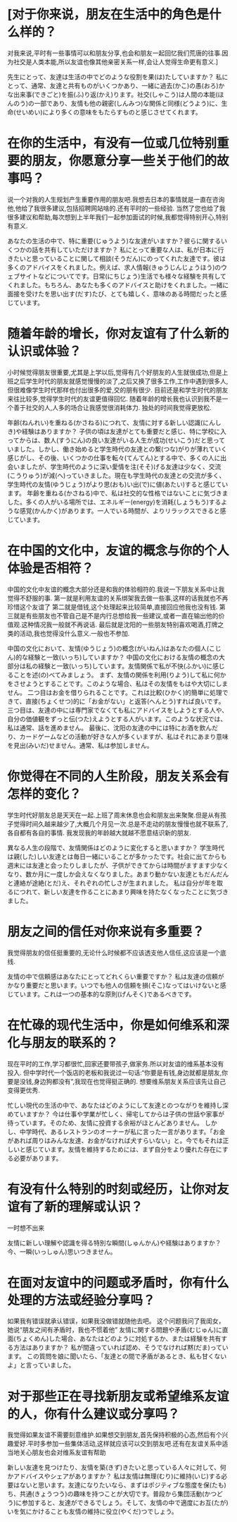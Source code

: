 # [对于你来说，朋友在生活中的角色是什么样的？

对我来说,平时有一些事情可以和朋友分享,也会和朋友一起回忆我们荒唐的往事.因为社交是人类本能,所以友谊也像其他亲密关系一样,会让人觉得生命更有意义.]

先生にとって、友達は生活の中でどのような役割を果(は)たしていますか？
私にとって、通常、友達と共有ものがいくつかあり、一緒に過去(かこ)の愚(おろ)かな出来事(できごと)を振(ふ)り返(かえ)ります。社交(しゃこう)は人間の本能(ほんのう)の一部であり、友情も他の親密(しんみつ)な関係と同様(どうよう)に、生命(せいめい)により多くの意味をもたらすものと感じさせてくれます。

# 在你的生活中，有没有一位或几位特别重要的朋友，你愿意分享一些关于他们的故事吗？

说一个对我的人生规划产生重要作用的朋友吧.我想去日本的事情就是一直在咨询他,他给了我很多建议,包括招聘网站啥的.还有平时的一些经验. 当然了您也给了我很多建议和帮助,每次想到上半年我们一起参加面试的时候,我都觉得特别开心,特别有意义.

あなたの生活の中で、特に重要(じゅうよう)な友達がいますか？彼らに関するいくつかの話を共有していただけますか？
私にとって重要な人は、私が日本に行きたいと思っていることに関して相談(そうだん)にのってくれた友達です。彼は多くのアドバイスをくれました。例えば、求人情報(きゅうじんじょうほう)のウェブサイトなどについてです。日常(にちじょう)生活でも様々な経験を共有してくれました。もちろん、あなたも多くのアドバイスと助けをくれました。一緒に面接を受けたを思い出す(だす)たび、とても嬉しく、意味のある時間だったと感じています。

# 随着年龄的增长，你对友谊有了什么新的认识或体验？

小时候觉得朋友很重要,尤其是上学以后,觉得有几个好朋友的人生就很成功,但是上班之后学生时代的朋友就感觉慢慢的淡了,之后又换了很多工作,工作中遇到很多人,但很难像学生时代那样也付出很多的爱,交的朋有很少. 目前还是和学生时代的朋友来往比较多,觉得学生时代的友谊更值得回忆.
随着年龄的增长我也认识到我不是一个善于社交的人,人多的场合让我感觉很消耗体力. 独处的时间我觉得更放松.

年齢(ねんれい)を重ねる(かさねる)につれて、友情に対する新しい認識(にんしき)や経験はありますか？
子供の頃は友達がとても重要だと感じ、特に学校に入ってからは、数人(すうにん)の良い友達がいる人生が成功(せいこう)だと思っていました。しかし、働き始めると学生時代の友達との繋(つな)がりが薄れていく感じがし、その後、いくつかの仕事を転々(てんてん)とする中で、多くの人に出会いましたが、学生時代のように深い愛情を注(そそ)げる友達は少なく、交流(こうりゅう)が減(へ)っていきました。現在も学生時代の友達との交流が多く、学生時代の友情(ゆうじょう)がより思(おも)い出(で)に値(あたい)すると感じています。
年齢を重ねる(かさねる)中で、私は社交的な性格ではないことに気づきました。多くの人がいる場所では、エネルギー(energy)を消耗(しょうもう)するような感覚(かんかく)があります。一人でいる時間が、よりリラックスできると感じています。

# 在中国的文化中，友谊的概念与你的个人体验是否相符？

中国的文化中友谊的概念大部分还是和我的体验相符的.我说一下朋友关系中让我觉得不舒服的事.
第一就是利用友谊的关系绑架我去做一些事,这样的话我就也不再珍惜这个友谊了
第二就是借钱,这个处理起来比较简单,直接回应他我也没有钱.
第三就是有些朋友也不管自己是不是内行总想给我一些建议,或者一直在输出他的价值观.这种情况我一般就不再说话.
最后就是沈阳的一些朋友特别喜欢喝酒,打牌之类的活动,我也觉得没什么意义.一般也不参加.

中国の文化において、友情(ゆうじょう)の概念(がいねん)はあなたの個人(こじん)的な経験と一致(いっち)していますか？
中国の文化における友情の概念の大部分は私の経験と一致(いっち)しています。友情関係で私が不快(ふかい)に感じることを述(の)べてみましょう。
まず、友情の関係を利用(りよう)して私に何かをさせようとすることです。このような場合、私はその友情をもはや大切にしません。
二つ目はお金を借りられることです。これは比較(ひかく)的簡単に処理できて、直接(ちょくせつ)的に「お金がない」と返答(へんとう)すれば良いです。
三つ目は、友達の中には専門家でなくても私にアドバイスをしようとする人や、自分の価値観をずっと伝(つた)えようとする人がいます。このような状況では、私は通常、話を進めません。
最後に、沈阳の友達の中には特にお酒を飲んだり、カードゲームなどの活動が好きな人が多くいますが、私はそれにあまり意味を見出(みいだ)せません。通常、私は参加しません。

# 你觉得在不同的人生阶段，朋友关系会有怎样的变化？

学生时代好朋友总是天天在一起.上班了周末休息也会和朋友出来聚聚.但是从有孩子觉得时间久越来越少了,大概几个月见一次.总是不走动的朋友慢慢也就不联系了,各自都有各自的事情.
我发现我的年龄越大就越不愿意结识新的朋友.

異なる人生の段階で、友情関係はどのように変化すると思いますか？
学生時代は親(した)しい友達とは毎日一緒にいることが多かったです。社会に出てからも週末には友達と会ったりしましたが、子供ができてからは時間がますます少なくなり、数か月に一度しか会えなくなりました。あまり動かない友達ともだんだんと連絡が途絶(とだ)え、それぞれの忙しさが生まれました。
私は自分が年を取るにつれて、新しい友達を作ることにあまり興味を持たなくなったことに気づきました。

# 朋友之间的信任对你来说有多重要？

我觉得朋友的信任挺重要的,无论什么时候都不应该透支他人信任,这应该是一个底线.

友情の中で信頼感はあなたにとってどれくらい重要ですか？
私は友達の信頼がかなり重要だと思います。いつでも他人の信頼を損(そこ)なってはいけないと感じています。これは一つの基本的な原則(げんそく)であるべきです。

# 在忙碌的现代生活中，你是如何维系和深化与朋友的联系的？

现在平时的工作,学习都很忙,回家还要带孩子,做家务.所以对友谊的维系基本没有投入.
但中学时代一个饭店的老板和我说过一句话:“你要是有钱,身边就都是朋友,你要是没钱,身边狗都没有”,我现在也觉得挺正确的. 想要维系朋友关系应该先让自己变得更优秀.

忙しい現代の生活の中で、あなたはどのようにして友達とのつながりを維持し深めていますか？
今は仕事や学業が忙しく、帰宅してからは子供の世話や家事が待っています。そのため、友情に投資する余裕がほとんどありません。
しかし、中学時代、あるレストランのオーナーが私に言った一言があります。「お金があれば周りはみんな友達、お金がなければ犬すらいない」と。今でもそれは正しいと感じています。友情を維持するためには、まず自分をより優れた存在にする必要があります。

# 有没有什么特别的时刻或经历，让你对友谊有了新的理解或认识？

一时想不出来

友情に新しい理解や認識を得る特別な瞬間(しゅんかん)や経験はありますか？
今、一瞬(いっしゅん)思いつきません。

# 在面对友谊中的问题或矛盾时，你有什么处理的方法或经验分享吗？

如果我有错误就承认错误，如果我没做错就随他去吧。
这个问题我问了我闺女，她说“朋友之间有矛盾时，我也不惯着他”
友情に関する問題や矛盾(むじゅん)に直面(ちょくめん)した場合、あなたはどのように対処するか、または経験を共有する方法はありますか？
私が間違っていれば認め、そうでなければ黙(だま)っています。
この質問を娘に聞いたら、「友達との間で矛盾があるとき、私も甘くないよ」と言っていました。

# 对于那些正在寻找新朋友或希望维系友谊的人，你有什么建议或分享吗？

我觉得如果友谊不需要刻意维护.如果想交到朋友,首先保持积极的心态,然后有个兴趣爱好.平时多参加一些集体活动,这样就应该可以交到朋友吧.还有在友谊关系中适当地关心朋友也会对维系友谊有帮助

新しい友達を見つけたり、友情を築(きず)きたいと思っている人々に対して、何かアドバイスやシェアがありますか？
私は友情は無理(むり)に維持(いじ)する必要はないと思います。友達になりたいなら、まずはポジティブな態度を保(たも)ち、共通(きょうつう)の趣味を持つことが大切です。普段から集団活動(かつどう)に参加すると、友達ができるでしょう。そして、友情の中で適度にお互(たが)いを気にかけることも友情の維持に役立(やくだ)つでしょう。
